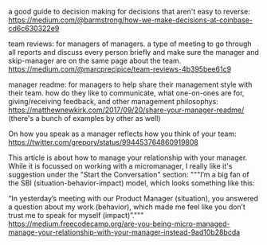 a good guide to decision making for decisions that aren't easy to reverse: https://medium.com/@barmstrong/how-we-make-decisions-at-coinbase-cd6c630322e9

team reviews: for managers of managers. a type of meeting to go through all reports and discuss every person briefly and make sure the manager and skip-manager are on the same page about the team. https://medium.com/@marcprecipice/team-reviews-4b395bee61c9

manager readme: for managers to help share their management style with their team. how do they like to communicate, what one-on-ones are for, giving/receiving feedback, and other management philosophys: https://matthewnewkirk.com/2017/09/20/share-your-manager-readme/ (there's a bunch of examples by other as well)

On how you speak as a manager reflects how you think of your team: https://twitter.com/grepory/status/994453764860919808

This article is about how to manage your relationship with your manager. While it is focussed on working with a micromanager, I really like it's suggestion under the "Start the Conversation" section:
"""I’m a big fan of the SBI (situation-behavior-impact) model, which looks something like this:

“In yesterday’s meeting with our Product Manager (situation), you answered a question about my work (behavior), which made me feel like you don’t trust me to speak for myself (impact)”."""
https://medium.freecodecamp.org/are-you-being-micro-managed-manage-your-relationship-with-your-manager-instead-9ad10b28bcda
